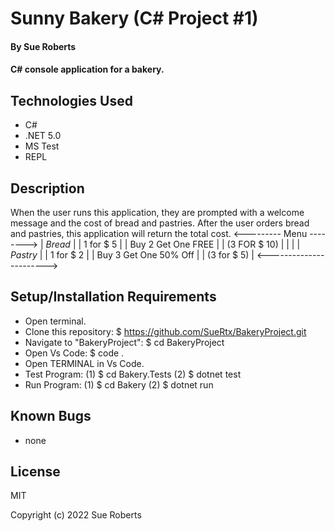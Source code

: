 # Sunny Bakery (C# Project #1)

#### By Sue Roberts

####  C# console application for a bakery.

## Technologies Used

* C#
* .NET 5.0
* MS Test
* REPL

## Description
When the user runs this application, they are prompted with a welcome message and the cost of bread and pastries. After the user orders bread and pastries, this application will return the total cost.
<--------- Menu -------->
|        *Bread*        |
|       1 for $ 5       |
|   Buy 2 Get One FREE  |
|      (3 FOR $ 10)     |
|                       |
|       *Pastry*        |
|      1 for $ 2        |
| Buy 3 Get One 50% Off |
|     (3 for $ 5)       |
<----------------------->

## Setup/Installation Requirements

* Open terminal.
* Clone this repository: $ https://github.com/SueRtx/BakeryProject.git
* Navigate to "BakeryProject": $ cd BakeryProject
* Open Vs Code: $ code .
* Open TERMINAL in Vs Code.
* Test Program: (1) $ cd Bakery.Tests  (2) $ dotnet test 
* Run Program: (1) $ cd Bakery  (2) $ dotnet run 

## Known Bugs

* none

## License

MIT

Copyright (c) 2022 Sue Roberts


